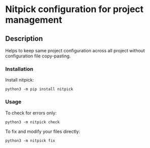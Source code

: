 # Nitpick configuration for project management

## Description

Helps to keep same project configuration across all project without configuration file copy-pasting.

### Installation

Install nitpick: 

```python3 -m pip install nitpick```

### Usage

To check for errors only:

```python3 -m nitpick check```

To fix and modify your files directly:

```python3 -m nitpick fix```